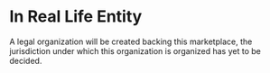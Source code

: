 # In Real Life Entity

A legal organization will be created backing this marketplace, the jurisdiction under which this organization is organized has yet to be decided.&#x20;
